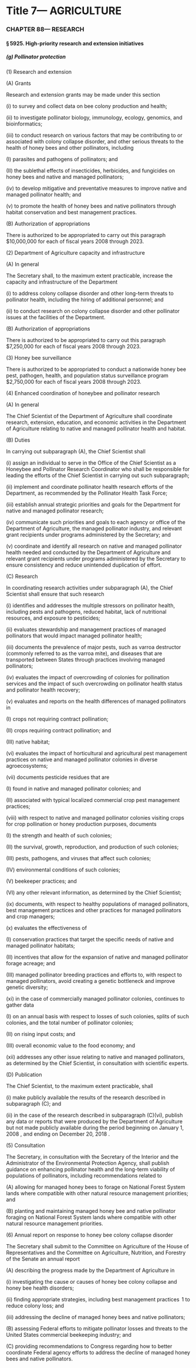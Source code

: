 
# Title 7— AGRICULTURE
### CHAPTER 88— RESEARCH
#### § 5925. High-priority research and extension initiatives
##### (g) Pollinator protection

(1) Research and extension

(A) Grants

Research and extension grants may be made under this section

(i) to survey and collect data on bee colony production and health;

(ii) to investigate pollinator biology, immunology, ecology, genomics, and bioinformatics;

(iii) to conduct research on various factors that may be contributing to or associated with colony collapse disorder, and other serious threats to the health of honey bees and other pollinators, including

(I) parasites and pathogens of pollinators; and

(II) the sublethal effects of insecticides, herbicides, and fungicides on honey bees and native and managed pollinators;

(iv) to develop mitigative and preventative measures to improve native and managed pollinator health; and

(v) to promote the health of honey bees and native pollinators through habitat conservation and best management practices.

(B) Authorization of appropriations

There is authorized to be appropriated to carry out this paragraph $10,000,000 for each of fiscal years 2008 through 2023.

(2) Department of Agriculture capacity and infrastructure

(A) In general

The Secretary shall, to the maximum extent practicable, increase the capacity and infrastructure of the Department

(i) to address colony collapse disorder and other long-term threats to pollinator health, including the hiring of additional personnel; and

(ii) to conduct research on colony collapse disorder and other pollinator issues at the facilities of the Department.

(B) Authorization of appropriations

There is authorized to be appropriated to carry out this paragraph $7,250,000 for each of fiscal years 2008 through 2023.

(3) Honey bee surveillance

There is authorized to be appropriated to conduct a nationwide honey bee pest, pathogen, health, and population status surveillance program $2,750,000 for each of fiscal years 2008 through 2023.

(4) Enhanced coordination of honeybee and pollinator research

(A) In general

The Chief Scientist of the Department of Agriculture shall coordinate research, extension, education, and economic activities in the Department of Agriculture relating to native and managed pollinator health and habitat.

(B) Duties

In carrying out subparagraph (A), the Chief Scientist shall

(i) assign an individual to serve in the Office of the Chief Scientist as a Honeybee and Pollinator Research Coordinator who shall be responsible for leading the efforts of the Chief Scientist in carrying out such subparagraph;

(ii) implement and coordinate pollinator health research efforts of the Department, as recommended by the Pollinator Health Task Force;

(iii) establish annual strategic priorities and goals for the Department for native and managed pollinator research;

(iv) communicate such priorities and goals to each agency or office of the Department of Agriculture, the managed pollinator industry, and relevant grant recipients under programs administered by the Secretary; and

(v) coordinate and identify all research on native and managed pollinator health needed and conducted by the Department of Agriculture and relevant grant recipients under programs administered by the Secretary to ensure consistency and reduce unintended duplication of effort.

(C) Research

In coordinating research activities under subparagraph (A), the Chief Scientist shall ensure that such research

(i) identifies and addresses the multiple stressors on pollinator health, including pests and pathogens, reduced habitat, lack of nutritional resources, and exposure to pesticides;

(ii) evaluates stewardship and management practices of managed pollinators that would impact managed pollinator health;

(iii) documents the prevalence of major pests, such as varroa destructor (commonly referred to as the varroa mite), and diseases that are transported between States through practices involving managed pollinators;

(iv) evaluates the impact of overcrowding of colonies for pollination services and the impact of such overcrowding on pollinator health status and pollinator health recovery;

(v) evaluates and reports on the health differences of managed pollinators in

(I) crops not requiring contract pollination;

(II) crops requiring contract pollination; and

(III) native habitat;

(vi) evaluates the impact of horticultural and agricultural pest management practices on native and managed pollinator colonies in diverse agroecosystems;

(vii) documents pesticide residues that are

(I) found in native and managed pollinator colonies; and

(II) associated with typical localized commercial crop pest management practices;

(viii) with respect to native and managed pollinator colonies visiting crops for crop pollination or honey production purposes, documents

(I) the strength and health of such colonies;

(II) the survival, growth, reproduction, and production of such colonies;

(III) pests, pathogens, and viruses that affect such colonies;

(IV) environmental conditions of such colonies;

(V) beekeeper practices; and

(VI) any other relevant information, as determined by the Chief Scientist;

(ix) documents, with respect to healthy populations of managed pollinators, best management practices and other practices for managed pollinators and crop managers;

(x) evaluates the effectiveness of

(I) conservation practices that target the specific needs of native and managed pollinator habitats;

(II) incentives that allow for the expansion of native and managed pollinator forage acreage; and

(III) managed pollinator breeding practices and efforts to, with respect to managed pollinators, avoid creating a genetic bottleneck and improve genetic diversity;

(xi) in the case of commercially managed pollinator colonies, continues to gather data

(I) on an annual basis with respect to losses of such colonies, splits of such colonies, and the total number of pollinator colonies;

(II) on rising input costs; and

(III) overall economic value to the food economy; and

(xii) addresses any other issue relating to native and managed pollinators, as determined by the Chief Scientist, in consultation with scientific experts.

(D) Publication

The Chief Scientist, to the maximum extent practicable, shall

(i) make publicly available the results of the research described in subparagraph (C); and

(ii) in the case of the research described in subparagraph (C)(vi), publish any data or reports that were produced by the Department of Agriculture but not made publicly available during the period beginning on January 1, 2008 , and ending on December 20, 2018 .

(5) Consultation

The Secretary, in consultation with the Secretary of the Interior and the Administrator of the Environmental Protection Agency, shall publish guidance on enhancing pollinator health and the long-term viability of populations of pollinators, including recommendations related to

(A) allowing for managed honey bees to forage on National Forest System lands where compatible with other natural resource management priorities; and

(B) planting and maintaining managed honey bee and native pollinator foraging on National Forest System lands where compatible with other natural resource management priorities.

(6) Annual report on response to honey bee colony collapse disorder

The Secretary shall submit to the Committee on Agriculture of the House of Representatives and the Committee on Agriculture, Nutrition, and Forestry of the Senate an annual report

(A) describing the progress made by the Department of Agriculture in

(i) investigating the cause or causes of honey bee colony collapse and honey bee health disorders;

(ii) finding appropriate strategies, including best management practices  1 to reduce colony loss; and

(iii) addressing the decline of managed honey bees and native pollinators;

(B) assessing Federal efforts to mitigate pollinator losses and threats to the United States commercial beekeeping industry; and

(C) providing recommendations to Congress regarding how to better coordinate Federal agency efforts to address the decline of managed honey bees and native pollinators.
